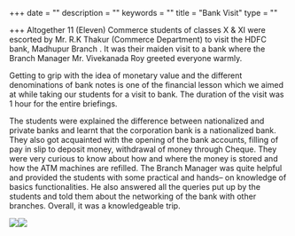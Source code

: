+++
date = ""
description = ""
keywords = ""
title = "Bank Visit"
type = ""

+++
Altogether 11 (Eleven) Commerce students of classes X & XI were escorted by Mr. R.K Thakur (Commerce Department) to visit the HDFC bank, Madhupur Branch . It was their maiden visit to a bank where the Branch Manager Mr. Vivekanada Roy greeted everyone warmly.

Getting to grip with the idea of monetary value and the different denominations of bank notes is one of the financial lesson which we aimed at while taking our students for a visit to bank. The duration of the visit was 1 hour for the entire briefings.

The students were explained the difference between nationalized and private banks and learnt that the corporation bank is a nationalized bank. They also got acquainted with the opening of the bank accounts, filling of pay in slip to deposit money, withdrawal of money through Cheque. They were very curious to know about how and where the money is stored and how the ATM machines are refilled. The Branch Manager was quite helpful and provided the students with some practical and hands– on knowledge of basics functionalities. He also answered all the queries put up by the students and told them about the networking of the bank with other branches. Overall, it was a knowledgeable trip.

![](/uploads/2019/12/12/IMG-20190924-WA0018.jpg)![](/uploads/2019/12/12/IMG-20190924-WA0019.jpg)